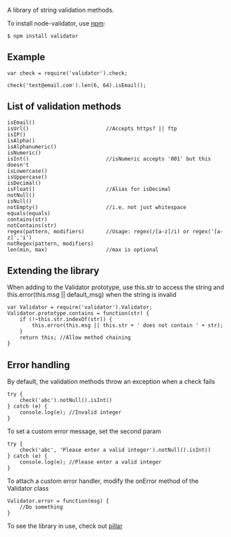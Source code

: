 A library of string validation methods.

To install node-validator, use [npm](http://github.com/isaacs/npm):

    $ npm install validator
    
## Example
    
    var check = require('validator').check;
        
    check('test@email.com').len(6, 64).isEmail();

## List of validation methods

    isEmail()
    isUrl()                         //Accepts https? || ftp
    isIP()
    isAlpha()
    isAlphanumeric()
    isNumeric()                     
    isInt()                         //isNumeric accepts '001' but this doesn't
    isLowercase()
    isUppercase()
    isDecimal()
    isFloat()                       //Alias for isDecimal
    notNull()
    isNull()
    notEmpty()                      //i.e. not just whitespace
    equals(equals)
    contains(str)
    notContains(str)
    regex(pattern, modifiers)       //Usage: regex(/[a-z]/i) or regex('[a-z]','i')
    notRegex(pattern, modifiers)
    len(min, max)                   //max is optional

## Extending the library

When adding to the Validator prototype, use this.str to access the string and this.error(this.msg || default_msg) when the string is invalid

    var Validator = require('validator').Validator;
    Validator.prototype.contains = function(str) {
        if (!~this.str.indexOf(str)) {
            this.error(this.msg || this.str + ' does not contain ' + str);
        }
        return this; //Allow method chaining
    }

## Error handling

By default, the validation methods throw an exception when a check fails

    try {
        check('abc').notNull().isInt()
    } catch (e) {
        console.log(e); //Invalid integer
    }

To set a custom error message, set the second param

    try {
        check('abc', 'Please enter a valid integer').notNull().isInt()
    } catch (e) {
        console.log(e); //Please enter a valid integer
    }

To attach a custom error handler, modify the onError method of the Validator class
    
    Validator.error = function(msg) {
        //Do something
    }

To see the library in use, check out [pillar](http://github.com/chriso/pillar)
